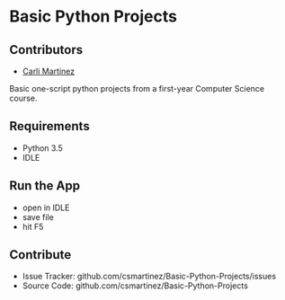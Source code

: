 # Basic Python Projects

## Contributors

* [Carli Martinez](https://github.com/csmartinez)


Basic one-script python projects from a first-year Computer Science course.


## Requirements

* Python 3.5
* IDLE


## Run the App

- open in IDLE
- save file
- hit F5


## Contribute

- Issue Tracker: github.com/csmartinez/Basic-Python-Projects/issues
- Source Code: github.com/csmartinez/Basic-Python-Projects
